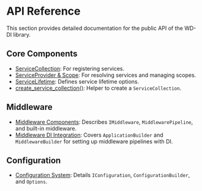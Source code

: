 # API Reference

This section provides detailed documentation for the public API of the WD-DI library.

## Core Components

- [ServiceCollection](./service_collection.md): For registering services.
- [ServiceProvider & Scope](./service_provider.md): For resolving services and managing scopes.
- [ServiceLifetime](./lifetimes.md): Defines service lifetime options.
- [create_service_collection()](./create_service_collection.md): Helper to create a `ServiceCollection`.

## Middleware

- [Middleware Components](./middleware.md): Describes `IMiddleware`, `MiddlewarePipeline`, and built-in middleware.
- [Middleware DI Integration](./middleware_di.md): Covers `ApplicationBuilder` and `MiddlewareBuilder` for setting up middleware pipelines with DI.

## Configuration

- [Configuration System](./config.md): Details `IConfiguration`, `ConfigurationBuilder`, and `Options`. 